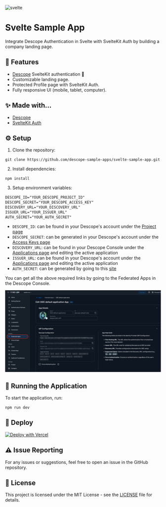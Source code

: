 ![svelte](https://github.com/descope-sample-apps/svelte-sample-app/assets/59460685/3c672d69-e337-42f5-a6f5-32d7fab19839)

# Svelte Sample App

Integrate Descope Authentication in Svelte with SvelteKit Auth by building a company landing page. 

##  🎨 Features
- [Descope](https://descope.com/) SvelteKit authentication 🔐
- Customizable landing page.
- Protected Profile page with SvelteKit Auth.
- Fully responsive UI (mobile, tablet, computer).


## ✨ Made with...
- [Descope](https://www.descope.com/)
- [SvelteKit Auth](https://authjs.dev/reference/sveltekit)

## ⚙️ Setup

1. Clone the repository:

```
git clone https://github.com/descope-sample-apps/svelte-sample-app.git
```

2. Install dependencies:

```
npm install
```

3. Setup environment variables:

```
DESCOPE_ID="YOUR_DESCOPE_PROJECT_ID"
DESCOPE_SECRET="YOUR_DESCOPE_ACCESS_KEY"
DISCOVERY_URL="YOUR_DISCOVERY_URL"
ISSUER_URL="YOUR_ISSUER_URL"
AUTH_SECRET="YOUR_AUTH_SECRET"
```
- ```DESCOPE_ID```: can be found in your Descope's account under the [Project page](https://app.descope.com/settings/project)
- ```DESCOPE_SECRET```: can be generated in your Descope's account under the [Access Keys page](https://app.descope.com/accesskeys)
- ```DISCOVERY_URL```: can be found in your Descope Console under the [Applications page](https://app.descope.com/applications) and editing the active application
- ```ISSUER_URL```: can be found in your Descope's account under the [Applications page](https://app.descope.com/applications) and editing the active application
- ```AUTH_SECRET```: can be generated by going to this [site](https://generate-secret.vercel.app/32)

You can get all the above required links by going to the Federated Apps in the Descope Console.

<img src="./readme-assets/federated_apps.png" />

## 🔮 Running the Application 

To start the application, run:

```
npm run dev
```

## 🚀 Deploy
[![Deploy with Vercel](https://vercel.com/button)](https://vercel.com/new/clone?repository-url=https%3A%2F%2Fgithub.com%2Fdescope-sample-apps%2Fsvelte-sample-app&env=DESCOPE_ID,DESCOPE_SECRET,AUTH_SECRET)

## ⚠️ Issue Reporting

For any issues or suggestions, feel free to open an issue in the GitHub repository.

## 📜 License

This project is licensed under the MIT License - see the [LICENSE](LICENSE) file for details.
